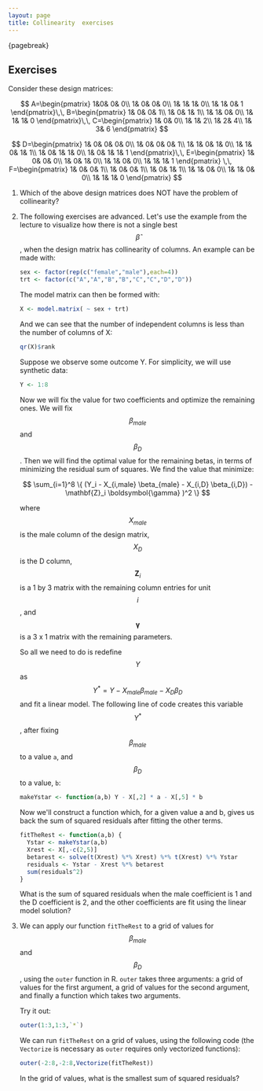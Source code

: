```yaml
---
layout: page
title: Collinearity  exercises
---
```


{pagebreak} 

## Exercises


Consider these design matrices:

$$
A=\begin{pmatrix}
1&0& 0& 0\\
1& 0& 0& 0\\
1& 1& 1& 0\\
1& 1& 0& 1
\end{pmatrix}\,\,
B=\begin{pmatrix}
1& 0& 0& 1\\
1& 0& 1& 1\\
1& 1& 0& 0\\
1& 1& 1& 0
\end{pmatrix}\,\,
C=\begin{pmatrix}
1& 0& 0\\
1& 1& 2\\
1& 2& 4\\
1& 3& 6
\end{pmatrix} 
$$

$$
D=\begin{pmatrix}
1& 0& 0& 0& 0\\
1& 0& 0& 0& 1\\
1& 1& 0& 1& 0\\
1& 1& 0& 1& 1\\
1& 0& 1& 1& 0\\
1& 0& 1& 1& 1
\end{pmatrix}\,\,
E=\begin{pmatrix}
1& 0& 0& 0\\
1& 0& 1& 0\\
1& 1& 0& 0\\
1& 1& 1& 1
\end{pmatrix} \,\,
F=\begin{pmatrix}
1& 0& 0& 1\\
1& 0& 0& 1\\
1& 0& 1& 1\\
1& 1& 0& 0\\
1& 1& 0& 0\\
1& 1& 1& 0
\end{pmatrix}
$$


1. Which of the above design matrices does NOT have the problem of collinearity?


2. The following exercises are advanced. Let's use the example from the lecture to visualize how there is not a single best $$\hat{\beta}$$, when the design matrix has collinearity of columns. An example can be made with:

    
    ```r
    sex <- factor(rep(c("female","male"),each=4))
    trt <- factor(c("A","A","B","B","C","C","D","D"))
    ```

    The model matrix can then be formed with:

    
    ```r
    X <- model.matrix( ~ sex + trt)
    ```

    And we can see that the number of independent columns is less than the number of columns of X:

    
    ```r
    qr(X)$rank
    ```
    Suppose we observe some outcome Y. For simplicity, we will use synthetic data:

    
    ```r
    Y <- 1:8
    ```

    Now we will fix the value for two coefficients and optimize the remaining ones. We will fix $$\beta_{male}$$ and $$\beta_D$$. Then we will find the optimal value for the remaining betas, in terms of minimizing the residual sum of squares. We find the value that minimize:

    $$
\sum_{i=1}^8  \{ (Y_i - X_{i,male} \beta_{male} - X_{i,D} \beta_{i,D}) - \mathbf{Z}_i \boldsymbol{\gamma} )^2 \}
    $$

    where $$X_{male}$$ is the male column of the design matrix, $$X_D$$ is the D column, $$\mathbf{Z}_i$$ is a 1 by 3 matrix with the remaining column entries for unit $$i$$, and $$\boldsymbol{\gamma}$$ is a 3 x 1 matrix with the remaining parameters.

    So all we need to do is redefine $$Y$$ as $$Y^* = Y - X_{male} \beta_{male} - X_{D} \beta_D$$ and fit a linear model. The following line of code creates this  variable $$Y^*$$, after fixing $$\beta_{male}$$ to a value `a`, and $$\beta_D$$ to a value, `b`:

    
    ```r
    makeYstar <- function(a,b) Y - X[,2] * a - X[,5] * b
    ```

    Now we'll construct a function which, for a given value a and b, gives us back the sum of squared residuals after fitting the other terms.

    
    ```r
    fitTheRest <- function(a,b) {
      Ystar <- makeYstar(a,b)
      Xrest <- X[,-c(2,5)]
      betarest <- solve(t(Xrest) %*% Xrest) %*% t(Xrest) %*% Ystar
      residuals <- Ystar - Xrest %*% betarest
      sum(residuals^2)
    }
    ```

    What is the sum of squared residuals when the male coefficient is 1 and the D coefficient is 2, and the other coefficients are fit using the linear model solution?




3. We can apply our function `fitTheRest` to a grid of values for $$\beta_{male}$$ and $$\beta_D$$, using the `outer` function in R. `outer` takes three arguments: a grid of values for the first argument, a grid of values for the second argument, and finally a function which takes two arguments.

    Try it out: 

    
    ```r
    outer(1:3,1:3,`*`)
    ```
    
    We can run `fitTheRest` on a grid of values, using the following code (the `Vectorize` is necessary as `outer` requires only vectorized functions):

    
    ```r
    outer(-2:8,-2:8,Vectorize(fitTheRest))
    ```
    
    In the grid of values, what is the smallest sum of squared residuals?
    



